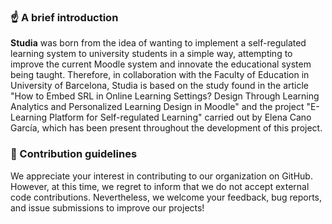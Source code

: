 ### ☝️ A brief introduction 

**Studia** was born from the idea of wanting to implement a self-regulated learning system to university
students in a simple way, attempting to improve the current Moodle system and innovate the
educational system being taught. Therefore, in collaboration with the Faculty of Education in University of Barcelona, Studia is based on the study found in the article "How
to Embed SRL in Online Learning Settings? Design Through Learning Analytics and Personalized
Learning Design in Moodle" and the project "E-Learning Platform for Self-regulated Learning"
carried out by Elena Cano García, which has been present throughout the development of this
project.

### 🌈 Contribution guidelines

We appreciate your interest in contributing to our organization on GitHub. However, at this time, we regret to inform that we do not accept external code contributions. Nevertheless, we welcome your feedback, bug reports, and issue submissions to improve our projects! 



